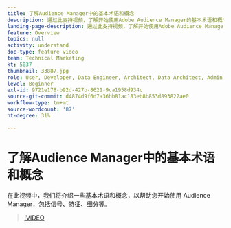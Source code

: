 ```yaml
---
title: 了解Audience Manager中的基本术语和概念
description: 通过此支持视频，了解开始使用Adobe Audience Manager的基本术语和概念，包括信号、特征、区段等。
landing-page-description: 通过此支持视频，了解开始使用Adobe Audience Manager的基本术语和概念，包括信号、特征、区段等。
feature: Overview
topics: null
activity: understand
doc-type: feature video
team: Technical Marketing
kt: 5037
thumbnail: 33887.jpg
role: User, Developer, Data Engineer, Architect, Data Architect, Admin, Leader
level: Beginner
exl-id: 9721e178-b92d-427b-8621-9ca1958d934c
source-git-commit: d4874d9f6d7a36bb81ac183eb8b853d893822ae0
workflow-type: tm+mt
source-wordcount: '87'
ht-degree: 31%

---
```


# 了解Audience Manager中的基本术语和概念

在此视频中，我们将介绍一些基本术语和概念，以帮助您开始使用 Audience Manager，包括信号、特征、细分等。

>[!VIDEO](https://video.tv.adobe.com/v/33887/?quality=12)
